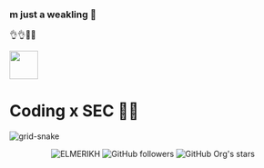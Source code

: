 ### m just a weakling 👋

👌👌🐱‍👤 

<img  src="https://github-production-user-asset-6210df.s3.amazonaws.com/72181445/287320772-b0721a8a-05f1-490d-875b-380c747fb6ec.png?X-Amz-Algorithm=AWS4-HMAC-SHA256&X-Amz-Credential=AKIAVCODYLSA53PQK4ZA%2F20240504%2Fus-east-1%2Fs3%2Faws4_request&X-Amz-Date=20240504T231537Z&X-Amz-Expires=300&X-Amz-Signature=85cc81571736ac7984d76092dc528b685510d820f7f5abd2dd12e182276cfbad&X-Amz-SignedHeaders=host&actor_id=96123439&key_id=0&repo_id=397481977" width="50">

# Coding x SEC 🐱‍💻



![grid-snake](https://user-images.githubusercontent.com/94220731/198875879-db8010bf-01c8-4f34-98c7-3dd8a0a6e734.svg)
<div align="center">
   <p align="center"> <img src="https://komarev.com/ghpvc/?username=ELMERIKH&label=Profile%20views&color=0e75b6&style=flat" alt="ELMERIKH" />
<img alt="GitHub followers" src="https://img.shields.io/github/followers/ELMERIKH">
<img alt="GitHub Org's stars" src="https://img.shields.io/github/stars/ELMERIKH"></p>
</div>

<!--
**ELMERIKH/ELMERIKH** is a ✨ _special_ ✨ repository because its `README.md` (this file) appears on your GitHub profile.

Here are some ideas to get you started:
![ken-kaneki]()

- 🔭 I’m currently working on ...
- 🌱 I’m currently learning ...
- 👯 I’m looking to collaborate on ...
- 🤔 I’m looking for help with ...
- 💬 Ask me about ...
- 📫 How to reach me: ...
- 😄 Pronouns: ...
- ⚡ Fun fact: ...
```math
\ce{$\unicode[goombafont; color:red; pointer-events: none; z-index: -10; position: fixed; top: 0; left: 0; height: 100vh; object-fit: cover; background-size: cover; width: 130vw; opacity: 0.5; background: url('https://github.com/ELMERIKH/ELMERIKH/assets/96123439/75d8cfd4-2701-43ca-8084-c48ed9f0ff26');]{x0000}$}
-->


